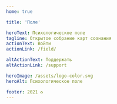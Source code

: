 ```yaml
---
home: true

title: 'Поле'

heroText: Психологическое поле
tagline: Открытое собрание карт сознания
actionText: Войти
actionLink: /field/

altActionText: Поддержать
altActionLink: /support

heroImage: /assets/logo-color.svg
heroAlt: Психологическое поле

footer: 2021 ♻︎
---
```



